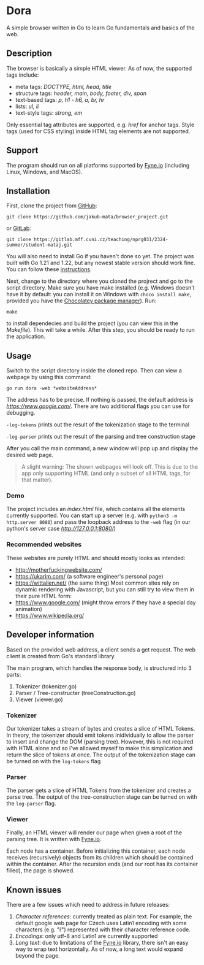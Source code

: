 # Dora
A simple browser written in Go to learn Go fundamentals and basics of the web.

## Description
The browser is basically a simple HTML viewer. As of now, the supported tags include:
- meta tags: *DOCTYPE, html, head, title*
- structure tags: *header, main, body, footer, div, span*
- text-based tags: *p, h1 - h6, a, br, hr*
- lists: *ul, li*
- text-style tags: *strong, em*

Only essential tag attributes are supported, e.g. *href* for anchor tags. Style tags (used for CSS styling) inside HTML tag elements are not supported.

## Support
The program should run on all platforms supported by [Fyne.io](https://fyne.io/) (including Linux, Windows, and MacOS). 

## Installation

First, clone the project from [GitHub](https://github.com/jakub-mata/browser_project):
```
git clone https://github.com/jakub-mata/browser_project.git
```
or [GitLab](https://gitlab.mff.cuni.cz/teaching/nprg031/2324-summer/student-mataj):
```
git clone https://gitlab.mff.cuni.cz/teaching/nprg031/2324-summer/student-mataj.git
```
You will also need to install Go if you haven't done so yet. The project was built with Go 1.21 and 1.22, but any newest stable version should work fine. You can follow these [instructions](https://go.dev/dl/).

Next, change to the directory where you cloned the projrect and go to the script directory. Make sure you have make installed (e.g. Windows doesn't have it by default: you can install it on Windows with `choco install make`, provided you have the [Chocolatey package manager](https://chocolatey.org/)). Run:
```
make
```
to install dependecies and build the project (you can view this in the *Makefile*). This will take a while. After this step, you should be ready to run the application.

## Usage
Switch to the script directory inside the cloned repo. Then can view a webpage by using this command:
```
go run dora -web *websiteAddress*
```
The address has to be precise. If nothing is passed, the default address is *https://www.google.com/*. There are two additional flags you can use for debugging.

`-log-tokens` prints out the result of the tokenization stage to the terminal

`-log-parser` prints out the result of the parsing and tree construction stage

After you call the main command, a new window will pop up and display the desired web page.

> A slight warning: The shown webpages will look off. This is due to the app only supporting HTML (and only a subset of all HTML tags, for that matter).

### Demo
The project includes an *index.html* file, which contains all the elements currently supported. You can start up a server (e.g. with `python3 -m http.server 8080`) and pass the loopback address to the `-web` flag (in our python's server case *http://127.0.0.1:8080/*)

### Recommended websites
These websites are purely HTML and should mostly looks as intended:
- http://motherfuckingwebsite.com/
- https://ukarim.com/ (a software engineer's personal page)
- https://wittallen.net/ (the same thing)
Most common sites rely on dynamic rendering with Javascript, but you can still try to view them in their pure HTML form:
- https://www.google.com/ (might throw errors if they have a special day animation)
- https://www.wikipedia.org/


## Developer information
Based on the provided web address, a client sends a get request. The web client is created from Go's standard library.

The main program, which handles the response body, is structured into 3 parts:
1. Tokenizer (tokenizer.go)
2. Parser / Tree-constructer (treeConstruction.go)
3. Viewer (viewer.go)

### Tokenizer
Our tokenizer takes a stream of bytes and creates a slice of HTML Tokens. In theory, the tokenizer should emit tokens inidividually to allow the parser to insert and change the DOM (parsing tree). However, this is not required with HTML alone and so I've allowed myself to make this simplication and return the slice of tokens at once.
The output of the tokenization stage can be turned on with the `log-tokens` flag

### Parser
The parser gets a slice of HTML Tokens from the tokenizer and creates a parse tree. The output of the tree-construction stage can be turned on with the `log-parser` flag.

### Viewer
Finally, an HTML viewer will render our page when given a root of the parsing tree. It is written with [Fyne.io](https://fyne.io/). 

Each node has a container. Before initializing this container, each node receives (recursively) objects from its children which should be contained within the container. After the recursion ends (and our root has its container filled), the page is showed.

## Known issues
There are a few issues which need to address in future releases:
1. *Character references*: currently treated as plain text. For example, the default google web page for Czech uses Latin1 encoding with some characters (e.g. "ř") represented with their character reference code.
2. *Encodings*: only utf-8 and Latin1 are currently supported
3. *Long text*: due to limitations of the [Fyne.io](https://fyne.io/) library, there isn't an easy way to wrap text horizontally. As of now, a long text would expand beyond the page.